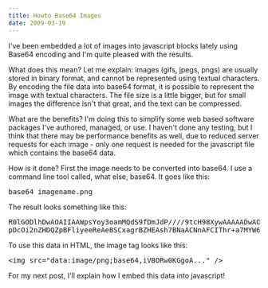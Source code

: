 ```yaml
---
title: Howto Base64 Images
date: 2009-03-19
---
```

I've been embedded a lot of images into javascript blocks lately using Base64 encoding and I'm quite pleased with the results.

What does this mean? Let me explain: images (gifs, jpegs, pngs) are usually stored in binary format, and cannot be represented using textual characters. By encoding the file data into base64 format, it is possible to represent the image with textual characters. The file size is a little bigger, but for small images the difference isn't that great, and the text can be compressed.

What are the benefits? I'm doing this to simplify some web based software packages I've authored, managed, or use. I haven't done any testing, but I think that there may be performance benefits as well, due to reduced server requests for each image - only one request is needed for the javascript file which contains the base64 data.

How is it done? First the image needs to be converted into base64. I use a command line tool called, what else, base64. It goes like this:

 <pre class="sh_sh">base64 imagename.png
</pre>
The result looks something like this:

<pre>R0lGODlhDwAOAIIAAWpsYoy3oamMQdS9fDmJdP////9tcH98XywAAAAADwAOAAIDO1gl3KxQiajG
pDcOi2nZHDQZpBFliyeeReAeBSCxagrBZHEAsh7BNaACNnAFCIThr+a7MYW6g3RKVSQAADs=
</pre>
To use this data in HTML, the image tag looks like this:

<pre>&lt;img src="data:image/png;base64,iVBORw0KGgoA..." /&gt;
</pre>For my next post, I'll explain how I embed this data into javascript!

